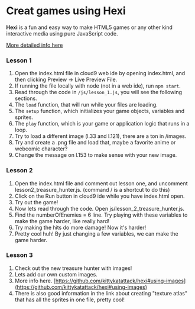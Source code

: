 Creat games using Hexi
====

**Hexi** is a fun and easy way to make HTML5 games or any other
kind interactive media using pure JavaScript code.

[More detailed info here](https://github.com/kittykatattack/hexi)

### Lesson 1

1. Open the index.html file in cloud9 web ide by opening index.html, and then clicking Preview -> Live Preview File.
1. If running the file locally with node (not in a web ide), run `npm start`.
1. Read through the code in `/js/lesson_1.js`, you will see the following sections.
1. The `load` function, that will run while your files are loading.
1. The `setup` function, which initializes your game objects, variables and sprites.
1. The `play` function, which is your game or application logic that runs in a loop.
1. Try to load a different image (l.33 and l.121), there are a ton in /images.
1. Try and create a .png file and load that, maybe a favorite anime or webcomic character?
1. Change the message on l.153 to make sense with your new image.

### Lesson 2

1. Open the index.html file and comment out lesson one, and uncomment lesson2_treasure_hunter.js. (command / is a shortcut to do this)
1. Click on the Run button in cloud9 ide while you have index.html open.
1. Try out the game!
1. Now lets read through the code. Open js/lesson_2_treasure_hunter.js.
1. Find the numberOfEnemies = 6 line. Try playing with these variables to make the game harder, like really hard!
1. Try making the hits do more damage! Now it's harder!
1. Pretty cool huh! By just changing a few variables, we can make the game harder.

### Lesson 3

1. Check out the new treasure hunter with images!
1. Lets add our own custom images.
1. More info here. [https://github.com/kittykatattack/hexi#using-images](https://github.com/kittykatattack/hexi#using-images)
1. There is also good information in the link about creating "texture atlas" that has all the sprites in one file, pretty cool!
